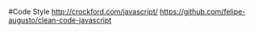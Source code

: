 #Code Style
http://crockford.com/javascript/
https://github.com/felipe-augusto/clean-code-javascript
